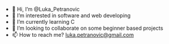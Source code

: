 - 👋 Hi, I’m @Luka_Petranovic
- 👀 I’m interested in software and web developing
- 🌱 I’m currently learning C
- 💞️ I’m looking to collaborate on some beginner based projects
- 📫 How to reach me? luka.petranovic@gmail.com

<!---
LukaPetranovic/LukaPetranovic is a ✨ special ✨ repository because its `README.md` (this file) appears on your GitHub profile.
You can click the Preview link to take a look at your changes.
--->
